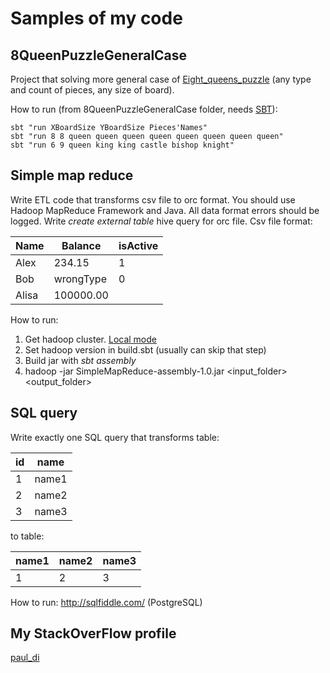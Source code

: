 # Samples of my code
## 8QueenPuzzleGeneralCase
Project that solving more general case of [Eight_queens_puzzle](https://en.wikipedia.org/wiki/Eight_queens_puzzle) 
(any type and count of pieces, any size of board). 

How to run (from 8QueenPuzzleGeneralCase folder, needs [SBT](http://www.scala-sbt.org/)):
```
sbt "run XBoardSize YBoardSize Pieces'Names"
sbt "run 8 8 queen queen queen queen queen queen queen queen"
sbt "run 6 9 queen king king castle bishop knight"
```

## Simple map reduce
Write ETL code that transforms csv file to orc format. You should use Hadoop MapReduce Framework and Java. 
All data format errors should be logged. Write *create external table* hive query for orc file.
Csv file format:

|    Name     |   Balance   |   isActive   | 
| ----------- | ----------- | ------------ |
| Alex        | 234.15      | 1            |
| Bob         | wrongType   | 0            |
| Alisa       | 100000.00   |              |

How to run:
  1. Get hadoop cluster. [Local mode](http://hadoop.apache.org/docs/r2.7.2/hadoop-project-dist/hadoop-common/SingleCluster.html#Hadoop:_Setting_up_a_Single_Node_Cluster.)
  2. Set hadoop version in build.sbt (usually can skip that step)
  3. Build jar with *sbt assembly*
  4. hadoop -jar SimpleMapReduce-assembly-1.0.jar <input_folder> <output_folder>

## SQL query
Write exactly one SQL query that transforms table:

|  id  |  name |
| ---- | ----- |
| 1    | name1 |
| 2    | name2 |
| 3    | name3 |

to table:

| name1 | name2 | name3 |
| ----- | ----- | ----- |
| 1     | 2     | 3     |

How to run: http://sqlfiddle.com/ (PostgreSQL)

## My StackOverFlow profile
[paul_di](http://stackoverflow.com/users/2737635/paul-di)